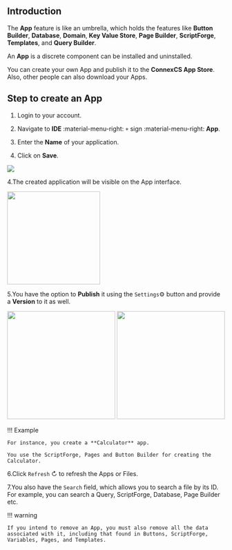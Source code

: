 ## Introduction

The **App** feature is like an umbrella, which holds the features like **Button Builder**, **Database**, **Domain**, **Key Value Store**, **Page Builder**, **ScriptForge**, **Templates**, and **Query Builder**.

An **App** is a discrete component can be installed and uninstalled.

You can create your own App and publish it to the **ConnexCS App Store**. Also, other people can also download your Apps.

## Step to create an App

1. Login to your account.

2. Navigate to **IDE** :material-menu-right: `+` sign :material-menu-right: **App**.

3. Enter the **Name** of your application.

4. Click on **Save**.

<img src= "/apps/img/app1.png">

4.The created application will be visible on the App interface.

<img src= "/apps/img/app2.png" width="215">

5.You have the option to **Publish** it using the `Settings`⚙️ button and provide a **Version** to it as well.

<img src= "/apps/img/app3.png" width="250">

<img src= "/apps/img/app4.png" width="250">

!!! Example

    For instance, you create a **Calculator** app.

    You use the ScriptForge, Pages and Button Builder for creating the Calculator.

6.Click `Refresh` ↻ to refresh the Apps or Files.

7.You also have the `Search` field, which allows you to search a file by its ID. For example, you can search a Query, ScriptForge, Database, Page Builder etc.

!!! warning

    If you intend to remove an App, you must also remove all the data associated with it, including that found in Buttons, ScriptForge, Variables, Pages, and Templates.
